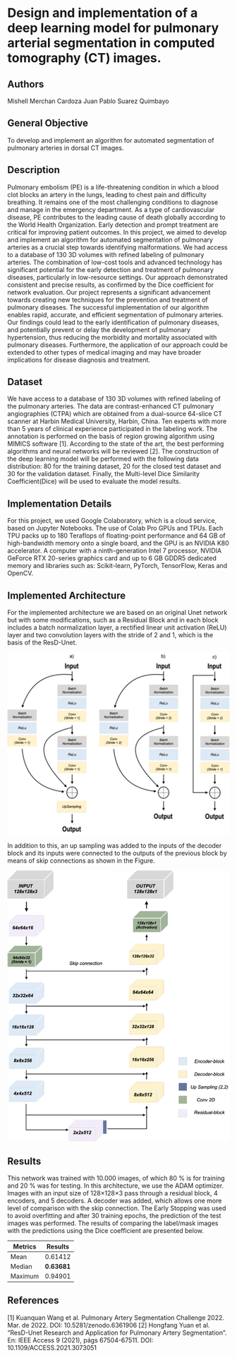 # Design and implementation of a deep learning model for pulmonary arterial segmentation in computed tomography (CT) images.

## Authors 
Mishell Merchan Cardoza
Juan Pablo Suarez Quimbayo

## General Objective 
To develop and implement an algorithm for automated segmentation of pulmonary arteries in dorsal CT images.

## Description 
Pulmonary embolism (PE) is a life-threatening condition in which a blood clot blocks an artery in the lungs, leading to chest pain and difficulty breathing. It remains one of the most challenging conditions to diagnose and manage in the emergency department. As a type of cardiovascular disease, PE contributes to the leading cause of death globally according to the World Health Organization. Early detection and prompt treatment are critical for improving patient outcomes. In this project, we aimed to develop and implement an algorithm for automated segmentation of pulmonary arteries as a crucial step towards identifying malformations. We had access to a database of 130 3D volumes with refined labeling of pulmonary arteries. The combination of low-cost tools and advanced technology has significant potential for the early detection and treatment of pulmonary diseases, particularly in low-resource settings. Our approach demonstrated consistent and precise results, as confirmed by the Dice coefficient for network evaluation. Our project represents a significant advancement towards creating new techniques for the prevention and treatment of pulmonary diseases. The successful implementation of our algorithm enables rapid, accurate, and efficient segmentation of pulmonary arteries. Our findings could lead to the early identification of pulmonary diseases, and potentially prevent or delay the development of pulmonary hypertension, thus reducing the morbidity and mortality associated with pulmonary diseases. Furthermore, the application of our approach could be extended to other types of medical imaging and may have broader implications for disease diagnosis and treatment.

## Dataset

We have access to a database of 130 3D volumes with refined labeling of the pulmonary arteries. The data are contrast-enhanced CT pulmonary angiographies (CTPA) which are obtained from a dual-source 64-slice CT scanner at Harbin Medical University, Harbin, China. Ten experts with more than 5 years of clinical experience participated in the labeling work. The annotation is performed on the basis of region growing algorithm using MIMICS software [1]. According to the state of the art, the best performing algorithms and neural networks will be reviewed [2]. The construction of the deep learning model will be performed with the following data distribution: 80 for the training dataset, 20 for the closed test dataset and 30 for the validation dataset. Finally, the Multi-level Dice Similarity Coefficient(Dice) will be used to evaluate the model results.

## Implementation Details 
For this project, we used Google Colaboratory, which is a cloud service, based on Jupyter Notebooks. The use of Colab Pro GPUs and TPUs. Each TPU packs up to 180 Teraflops of floating-point performance and 64 GB of high-bandwidth memory onto a single board, and the GPU is an NVIDIA K80 accelerator. A computer with a ninth-generation Intel 7 processor, NVIDIA GeForce RTX 20-series graphics card and up to 6 GB GDDR5 dedicated memory and libraries such as: Scikit-learn, PyTorch, TensorFlow, Keras and OpenCV.

## Implemented Architecture
For the implemented architecture we are based on an original Unet network but with some modifications, such as a Residual Block and in each block includes a batch normalization layer, a rectified linear unit activation (ReLU) layer and two convolution layers with the stride of 2 and 1, which is the basis of the ResD-Unet.

![Residual-dense](/images/coder.png "Residual-dense blocks. a) Decoder block b) Encoder block c) Residualblock")

In addition to this, an up sampling was added to the inputs of the decoder block and its inputs were connected to the outputs of the previous block by means of skip connections as shown in the Figure. 

![ResD-Unet](/images/ResD.png "Architecture Implemented")

## Results 
This network was trained with 10.000 images, of which 80 % is for training and 20 % was for testing. In this architecture, we use the ADAM optimizer. Images with an input size of 128×128×3 pass through a residual block, 4 encoders, and 5 decoders. A decoder was added, which allows one more level of comparison with the skip connection. The Early Stopping was used to avoid overfitting and after 30 training epochs, the prediction of the test images was performed. The results of comparing the label/mask images with the predictions using the Dice coefficient are presented below. 

| **Metrics**  | **Results**  |  
|---|---|
| Mean  |  0.61412 | 
| Median  |  **0.63681** |  
| Maximum  | 0.94901  | 

## References 

[1] Kuanquan Wang et al. Pulmonary Artery Segmentation Challenge 2022. Mar. de 2022. DOI: 10.5281/zenodo.6361906 
[2] Hongfang Yuan et al. “ResD-Unet Research and Application for Pulmonary Artery Segmentation”. En: IEEE Access 9 (2021), págs 67504-67511. DOI: 10.1109/ACCESS.2021.3073051



